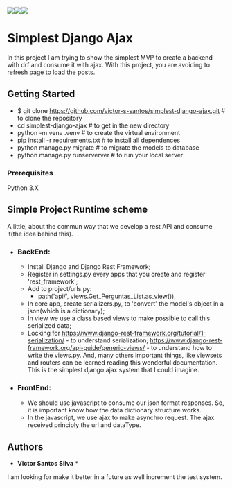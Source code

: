 <img src='https://img.shields.io/badge/django2--blue.svg'/><img src='https://img.shields.io/badge/Ajax--red.svg'/><img src='https://img.shields.io/badge/Django%20Rest%20Framework--brightgreen.svg'/>
# Simplest Django Ajax
In this project I am trying to show the simplest MVP to create a backend with drf and consume it with ajax.
With this project, you are avoiding to refresh page to load the posts. 

## Getting Started
* $ git clone https://github.com/victor-s-santos/simplest-django-ajax.git # to clone the repository
* cd simplest-django-ajax # to get in the new directory
* python -m venv .venv # to create the virtual environment
* pip install -r requirements.txt # to install all dependences
* python manage.py migrate # to migrate the models to database
* python manage.py runserverver # to run your local server

### Prerequisites
Python 3.X

## Simple Project Runtime scheme
A little, about the commun way that we develop a rest API and consume it(the idea behind this). 
* ### BackEnd:
	* Install Django and Django Rest Framework;
	* Register in settings.py every apps that you create and register 'rest_framework';
	* Add to project/urls.py:
		* path('api/', views.Get_Perguntas_List.as_view()),
	* In core app, create serializers.py, to 'convert' the model's object in a json(which is a dictionary);
	* In view we use a class based views to make possible to call this serialized data;
	* Locking for https://www.django-rest-framework.org/tutorial/1-serialization/ - to understand serialization; https://www.django-rest-framework.org/api-guide/generic-views/ - to understand how to write the views.py. And, many others important things, like viewsets and routers can be learned reading this wonderful documentation. This is the simplest django ajax system that I could imagine.

* ### FrontEnd:
	* We should use javascript to consume our json format responses. So, it is important know how the data dictionary structure works.
	* In the javascript, we use ajax to make asynchro request. The ajax received principly the url and dataType.  

## Authors 
* **Victor Santos Silva** *

I am looking for make it better in a future as well increment the test system.

